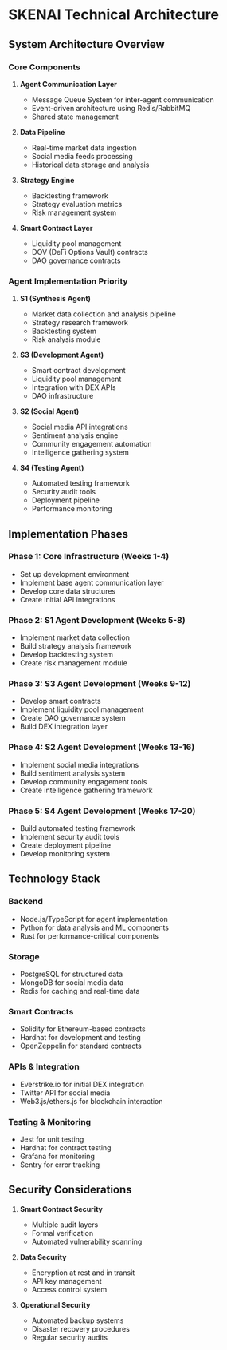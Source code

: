 # SKENAI Technical Architecture

## System Architecture Overview

### Core Components

1. **Agent Communication Layer**
   - Message Queue System for inter-agent communication
   - Event-driven architecture using Redis/RabbitMQ
   - Shared state management

2. **Data Pipeline**
   - Real-time market data ingestion
   - Social media feeds processing
   - Historical data storage and analysis

3. **Strategy Engine**
   - Backtesting framework
   - Strategy evaluation metrics
   - Risk management system

4. **Smart Contract Layer**
   - Liquidity pool management
   - DOV (DeFi Options Vault) contracts
   - DAO governance contracts

### Agent Implementation Priority

1. **S1 (Synthesis Agent)**
   - Market data collection and analysis pipeline
   - Strategy research framework
   - Backtesting system
   - Risk analysis module

2. **S3 (Development Agent)**
   - Smart contract development
   - Liquidity pool management
   - Integration with DEX APIs
   - DAO infrastructure

3. **S2 (Social Agent)**
   - Social media API integrations
   - Sentiment analysis engine
   - Community engagement automation
   - Intelligence gathering system

4. **S4 (Testing Agent)**
   - Automated testing framework
   - Security audit tools
   - Deployment pipeline
   - Performance monitoring

## Implementation Phases

### Phase 1: Core Infrastructure (Weeks 1-4)
- Set up development environment
- Implement base agent communication layer
- Develop core data structures
- Create initial API integrations

### Phase 2: S1 Agent Development (Weeks 5-8)
- Implement market data collection
- Build strategy analysis framework
- Develop backtesting system
- Create risk management module

### Phase 3: S3 Agent Development (Weeks 9-12)
- Develop smart contracts
- Implement liquidity pool management
- Create DAO governance system
- Build DEX integration layer

### Phase 4: S2 Agent Development (Weeks 13-16)
- Implement social media integrations
- Build sentiment analysis system
- Develop community engagement tools
- Create intelligence gathering framework

### Phase 5: S4 Agent Development (Weeks 17-20)
- Build automated testing framework
- Implement security audit tools
- Create deployment pipeline
- Develop monitoring system

## Technology Stack

### Backend
- Node.js/TypeScript for agent implementation
- Python for data analysis and ML components
- Rust for performance-critical components

### Storage
- PostgreSQL for structured data
- MongoDB for social media data
- Redis for caching and real-time data

### Smart Contracts
- Solidity for Ethereum-based contracts
- Hardhat for development and testing
- OpenZeppelin for standard contracts

### APIs & Integration
- Everstrike.io for initial DEX integration
- Twitter API for social media
- Web3.js/ethers.js for blockchain interaction

### Testing & Monitoring
- Jest for unit testing
- Hardhat for contract testing
- Grafana for monitoring
- Sentry for error tracking

## Security Considerations

1. **Smart Contract Security**
   - Multiple audit layers
   - Formal verification
   - Automated vulnerability scanning

2. **Data Security**
   - Encryption at rest and in transit
   - API key management
   - Access control system

3. **Operational Security**
   - Automated backup systems
   - Disaster recovery procedures
   - Regular security audits
